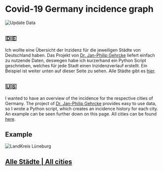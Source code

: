 # Covid-19 Germany incidence graph

![Update Data](https://github.com/ComanderKai77/covid-19-germany-incidence-graph/workflows/Update%20Data/badge.svg?branch=master)

## 🇩🇪

Ich wollte eine Übersicht der Inzidenz für die jeweiligen Städte von Deutschland haben.
Das Projekt von [Dr. Jan-Philip Gehrcke](https://github.com/jgehrcke/covid-19-germany-gae) liefert einfach zu nutzende Daten,
deswegen habe ich kurzerhand ein Python Script geschrieben, welches für jede Stadt einen Inzidenzverlauf erstellt.
Ein Beispiel ist weiter unten auf dieser Seite zu sehen.
Alle Städte gibt es [hier](https://github.com/ComanderKai77/covid-19-germany-incidence-graph/blob/master/cities.md).

## 🇺🇸

I wanted to have an overview of the incidence for the respective cities of Germany.
The project of [Dr. Jan-Philip Gehrcke](https://github.com/jgehrcke/covid-19-germany-gae) provides easy to use data,
so I wrote a Python script, which creates an incidence history for each city.
An example can be seen further down on this page.
All cities can be found [here](https://github.com/ComanderKai77/covid-19-germany-incidence-graph/blob/master/cities.md).

## Example

![LandKreis Lüneburg](https://raw.githubusercontent.com/ComanderKai77/covid-19-germany-incidence-graph/master/graphics/LK%20L%C3%BCneburg.svg) 

## [Alle Städte | All cities](https://github.com/ComanderKai77/covid-19-germany-incidence-graph/blob/master/cities.md)
